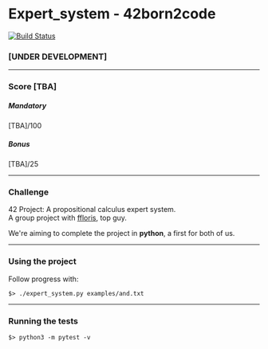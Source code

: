 # Expert_system - 42born2code
[![Build Status](https://travis-ci.com/davhojt/expert_system.svg?branch=master)](https://travis-ci.com/davhojt/expert_system)
### [UNDER DEVELOPMENT]
***
### Score [TBA]
##### Mandatory
[TBA]/100
##### Bonus
[TBA]/25
***
### Challenge
42 Project: A propositional calculus expert system.  
A group project with [ffloris](https://github.com/fedefloris "SOUND BLOKE"), top guy.  

We're aiming to complete the project in **python**, a first for both of us.
***
### Using the project
Follow progress with:
```console
$> ./expert_system.py examples/and.txt
```
***
### Running the tests
```console
$> python3 -m pytest -v
```
